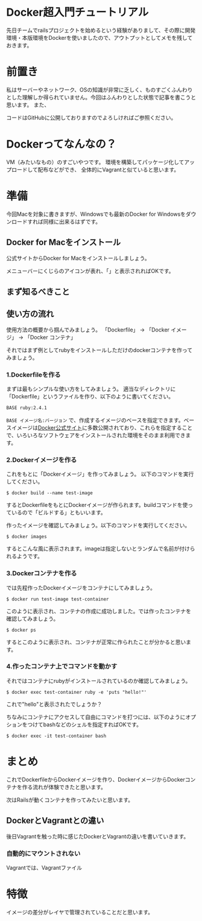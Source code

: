 # Docker超入門チュートリアル

先日チームでrailsプロジェクトを始めるという経験がありまして、その際に開発環境・本版環境をDockerを使いましたので、アウトプットとしてメモを残しておきます。

# 前置き
私はサーバーやネットワーク、OSの知識が非常に乏しく、ものすごくふんわりとした理解しか得られていません。今回はふんわりとした状態で記事を書こうと思います。
また、

コードはGitHubに公開しておりますのでよろしければご参照ください。

# Dockerってなんなの？
VM（みたいなもの）のすごいやつです。
環境を構築してパッケージ化してアップロードして配布などができ、
全体的にVagrantと似ていると思います。

# 準備
今回Macを対象に書きますが、Windowsでも最新のDocker for Windowsをダウンロードすれば同様に出来るはずです。

## Docker for Macをインストール
公式サイトからDocker for Macをインストールしましょう。

メニューバーにくじらのアイコンが表れ、「」と表示されればOKです。


## まず知るべきこと

## 使い方の流れ
使用方法の概要から掴んでみましょう。
「Dockerfile」 -> 「Docker イメージ」 -> 「Docker コンテナ」

それではまず例としてrubyをインストールしただけのdockerコンテナを作ってみましょう。

### 1.Dockerfileを作る
まずは最もシンプルな使い方をしてみましょう。
適当なディレクトリに「Dockerfile」というファイルを作り、以下のように書いてください。

``` Dockerfile
BASE ruby:2.4.1
```

`BASE イメージ名:バージョン` で、作成するイメージのベースを指定できます。ベースイメージは[Docker公式サイト]()に多数公開されており、これらを指定することで、いろいろなソフトウェアをインストールされた環境をそのまま利用できます。

### 2.Dockerイメージを作る
これをもとに「Dockerイメージ」を作ってみましょう。
以下のコマンドを実行してください。

`$ docker build --name test-image`

するとDockerfileをもとにDockerイメージが作られます。buildコマンドを使っているので「ビルドする」ともいいます。

作ったイメージを確認してみましょう。以下のコマンドを実行してください。

`$ docker images`

するとこんな風に表示されます。imageは指定しないとランダムで名前が付けられるようです。

### 3.Dockerコンテナを作る
では先程作ったDockerイメージをコンテナにしてみましょう。

`$ docker run test-image test-container`

このように表示され、コンテナの作成に成功しました。では作ったコンテナを確認してみましょう。

`$ docker ps`

するとこのように表示され、コンテナが正常に作られたことが分かると思います。

### 4.作ったコンテナ上でコマンドを動かす
それではコンテナにrubyがインストールされているのか確認してみましょう。

`$ docker exec test-container ruby -e 'puts "hello!"'`

これで"hello"と表示されたでしょうか？

ちなみにコンテナにアクセスして自由にコマンドを打つには、以下のようにオプションをつけてbashなどのシェルを指定すればOKです。

`$ docker exec -it test-container bash`

# まとめ

これでDockerfileからDockerイメージを作り、DockerイメージからDockerコンテナを作る流れが体験できたと思います。

次はRailsが動くコンテナを作ってみたいと思います。


## DockerとVagrantとの違い
後日Vagrantを触った時に感じたDockerとVagrantの違いを書いていきます。

### 自動的にマウントされない
Vagrantでは、Vagrantファイル

##



# 特徴
イメージの差分がレイヤで管理されていることだと思います。
